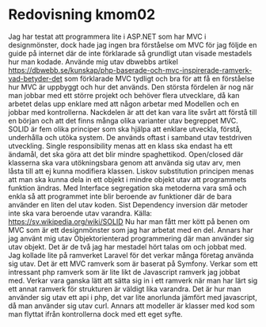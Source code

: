 ---
---
Redovisning kmom02
=========================

Jag har testat att programmera lite i ASP.NET som har MVC i designmönster, dock hade jag ingen bra förståelse om MVC för jag följde en guide på internet där de inte förklarade så grundligt utan visade mestadels hur man kodade. Använde mig utav dbwebbs artikel https://dbwebb.se/kunskap/php-baserade-och-mvc-inspirerade-ramverk-vad-betyder-det som förklarade MVC tydligt och bra för att få en förståelse hur MVC är uppbyggt och hur det används. Den största fördelen är nog när man jobbar med ett större projekt och behöver flera utvecklare, då kan arbetet delas upp enklare med att någon arbetar med Modellen och en jobbar med kontrollerna. Nackdelen är att det kan vara lite svårt att förstå till en början och att det finns många olika varianter utav begreppet MVC.
SOLID är fem olika principer som ska hjälpa att enklare utveckla, förstå, underhålla och utöka system. De används oftast i samband utav testdriven utveckling. Single responsibility menas att en klass ska endast ha ett ändamål, det ska göra att det blir mindre spaghettikod. Open/closed där klasserna ska vara utökningsbara genom att använda sig utav arv, men låsta till att ej kunna modifiera klassen. Liskov substitution principen menas att man ska kunna dela in ett objekt i mindre objekt utav att programmets funktion ändras. Med Interface segregation ska metoderna vara små och enkla så att programmet inte blir beroende av funktioner där de bara använder en liten del utav koden. Sist Dependency inversion där metoder inte ska vara beroende utav varandra. Källa: https://sv.wikipedia.org/wiki/SOLID
Nu har man fått mer kött på benen om MVC som är ett designmönster som jag har arbetat med en del. Annars har jag använt mig utav Objektorienterad programmering där man använder sig utav objekt. Det är de två jag har mestadel hört talas om och jobbat med. 
Jag kollade lite på ramverket Laravel för det verkar många företag använda sig utav. Det är ett MVC ramverk som är baserat på Symfony. Verkar som ett intressant php ramverk som är lite likt de Javascript ramverk jag jobbat med. Verkar vara ganska lätt att sätta sig in i ett ramverk när man har lärt sig ett annat ramverk för strukturen är väldigt lika varandra. 
Det är hur man använder sig utav ett api i php, det var lite anorlunda jämfört med javascript, då man använder sig utav curl. Annars att modeller är klasser med kod som man flyttat ifrån kontrollerna dock med ett eget syfte. 

